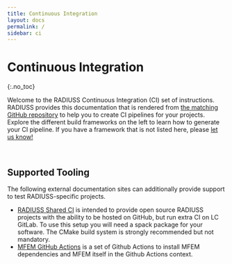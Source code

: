 ```yaml
---
title: Continuous Integration
layout: docs
permalink: /
sidebar: ci
---
```


# Continuous Integration

{:.no_toc}

Welcome to the RADIUSS Continuous Integration (CI) set of instructions. RADIUSS provides this documentation that is rendered from <a href="https://github.com/rse-ops/ci" target="_blank">the matching GitHub repository</a> to help you to create CI pipelines for your projects.
Explore the different build frameworks on the left to learn how to generate your
CI pipeline. If you have a framework that is not listed here, please <a href="https://github.com/rse-ops/ci/issues" target="_blank">let us know!</a>

<br>

## Supported Tooling

The following external documentation sites can additionally provide support to test RADIUSS-specific projects.

 - [RADIUSS Shared CI](https://radiuss-shared-ci.readthedocs.io/en/latest/) is intended to provide open source RADIUSS projects with the ability to be hosted on GitHub, but run extra CI on LC GitLab. To use this setup you will need a spack package for your software. The CMake build system is strongly recommended but not mandatory.
 - [MFEM GitHub Actions](https://github.com/mfem/github-actions) is a set of Github Actions to install MFEM dependencies and MFEM itself in the Github Actions context.
